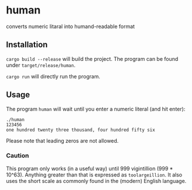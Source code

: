 # human
converts numeric litaral into humand-readable format

## Installation
`cargo build --release` will build the project. The program can be found under `target/release/human`.

`cargo run` will directly run the program.

## Usage
The program `human` will wait until you enter a numeric literal (and hit enter):
```shell
./human
123456
one hundred twenty three thousand, four hundred fifty six
```

Please note that leading zeros are not allowed.

### Caution
This program only works (in a useful way) until 999 vigintillion (999 * 10^63). Anything greater than that is expressed as `toolargeillion`. It also uses the short scale as commonly found in the (modern) English language.
